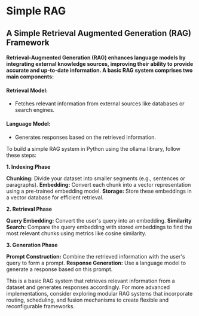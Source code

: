 # Simple RAG
## A Simple Retrieval Augmented Generation (RAG) Framework

#### Retrieval-Augmented Generation (RAG) enhances language models by integrating external knowledge sources, improving their ability to provide accurate and up-to-date information. A basic RAG system comprises two main components:

#### Retrieval Model: 
  - Fetches relevant information from external sources like databases or search engines.
#### Language Model: 
  - Generates responses based on the retrieved information.
 
To build a simple RAG system in Python using the ollama library, follow these steps:

**1. Indexing Phase**

**Chunking:** Divide your dataset into smaller segments (e.g., sentences or paragraphs).
**Embedding:** Convert each chunk into a vector representation using a pre-trained embedding model.
**Storage:** Store these embeddings in a vector database for efficient retrieval.

**2. Retrieval Phase**
   
**Query Embedding:** Convert the user's query into an embedding.
**Similarity Search:** Compare the query embedding with stored embeddings to find the most relevant chunks using metrics like cosine similarity.

**3. Generation Phase**

**Prompt Construction:** Combine the retrieved information with the user's query to form a prompt.
**Response Generation:** Use a language model to generate a response based on this prompt.

This is a basic RAG system that retrieves relevant information from a dataset and generates responses accordingly. For more advanced implementations, consider exploring modular RAG systems that incorporate routing, scheduling, and fusion mechanisms to create flexible and reconfigurable frameworks.


